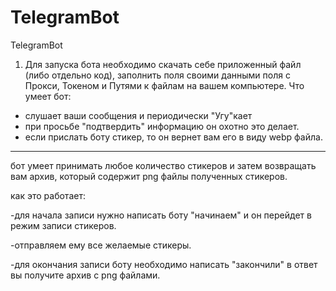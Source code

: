 # TelegramBot
TelegramBot
1. Для запуска бота необходимо скачать себе приложенный файл (либо отдельно код), заполнить поля своими данными поля с Прокси, Токеном и Путями к файлам на вашем компьютере.
Что умеет бот:
- слушает ваши сообщения и периодически "Угу"кает
- при просьбе "подтвердить" информацию он охотно это делает.
- если прислать боту стикер, то он вернет вам его в виду webp файла.
********************************************************************
бот умеет принимать любое количество стикеров и затем возвращать вам архив, который содержит png файлы полученных стикеров.

как это работает:

-для начала записи нужно написать боту "начинаем" и он перейдет в режим записи стикеров.

-отправляем ему все желаемые стикеры.

-для окончания записи боту необходимо написать "закончили" в ответ вы получите архив с png файлами.
